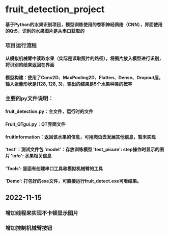 # fruit_detection_project

#### 基于Python的水果识别项目，模型训练使用的卷积神经网络（CNN），界面使用的Qt5，识别的水果图片是从串口获取的

### 项目运行流程
#### 从模拟机械臂中读取水果（实际是读取照片的路径），将图片放入模型进行识别，将识别的结果返回在界面

#### 模型构建：使用了Conv2D、MaxPooling2D、Flatten、Dense、Dropout层，输入张量形状是(128, 128, 3)，输出的结果是5个水果种类的概率

### 主要的py文件说明：
#### fruit_detection.py：主文件，运行时的文件

#### Fruit_QTgui.py：QT界面文件

#### fruitInformation：返回该水果的信息，可用爬虫去发展其他信息，暂未实现

#### 'test'：测试文件包  'model'：存放训练模型		'test_picure': step操作时显示的图片		'info': 水果相关信息

#### 'Tools': 里面有创建串口工具和模拟机械臂的工具

#### 'Demo': 打包好的exe文件，可直接运行fruit_detect.exe可看结果。

## 2022-11-15
### 增加线程来实现不卡顿显示图片
### 增加控制机械臂按钮
